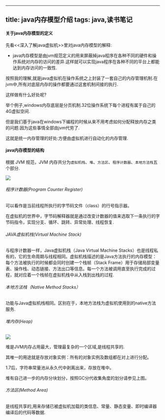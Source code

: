 
---
title: java内存模型介绍
tags: java,读书笔记
---

#### 关于java内存模型的定义

先看<<深入了解java虚拟机>>里对java内存模型的解释:

* java内存模型是由jvm规范定义的用来屏蔽掉java程序在各种不同的硬件和操作系统对内存的访问的差异.这样就可以实现java程序在各种不同的平台上都能达到内存访问的一致性.

按照我的理解,就是java虚拟机在操作系统之上封装了一套自己的内存管理机制.在jvm中,所有对底层内存的操作都要通过这套机制间接的执行.

这样做有什么好处呢?

举个例子,windows内存底层是分页机制.32位操作系统下每个进程有属于自己的4G虚拟空间.

但是我们基于java在windows下编程的时候从来不用考虑如何分配释放内存之类的问题.因为这些事情全部由jvm代劳了.

这就是统一内存管理的好处:方便由虚拟机进行自动化的内存管理.

#### java内存模型的结构


根据 JVM 规范，JVM 内存共分为`虚拟机栈`、`堆`、`方法区`、`程序计数器`、`本地方法栈`五个部分.

![](https://gitee.com/minagamiyuki/picgo-gitee/raw/master/images/20200224171215.png)

###### 程序计数器(Program Counter Register)

可以看作是当前线程所执行的字节码文件（class）的行号指示器。

在虚拟机的世界中，字节码解释器就是通过改变计数器的值来选取下一条执行的字节码指令，实现分支、循环、跳转、异常处理、线程恢复.

###### JAVA虚拟机栈(Virtual Machine Stack)

与程序计数器一样，Java虚拟机栈（Java Virtual Machine Stacks）也是线程私有的，它的生命周期与线程相同。虚拟机栈描述的是Java方法执行的内存模型：每个方法被执行的时候都会同时创建一个栈帧（Stack Frame）用于存储局部变量表、操作栈、动态链接、方法出口等信息。每一个方法被调用直至执行完成的过程，就对应着一个栈帧在虚拟机栈中从入栈到出栈的过程.

###### 本地方法栈（Native Method Stacks）

功能与Java虚拟机栈相同。区别在于，本地方法栈为虚拟机使用到的native方法服务.

###### 堆内存(Heap)

![](https://gitee.com/minagamiyuki/picgo-gitee/raw/master/images/20200224171646.png)

堆是JVM内存占用最大，管理最复杂的一个区域,是线程共享的.

其唯一的用途就是存放对象实例：所有的对象实例及数组都在对上进行分配。

1.7后，字符串常量池从永久代中剥离出来，存放在堆中。

堆有自己进一步的内存分块划分，按照GC分代收集角度的划分请参见上图。

###### 方法区(Method Area)

是线程共享的,用来存储已被虚拟机加载的类信息、常量、静态变量、即时编译器编译后的代码等数据.




